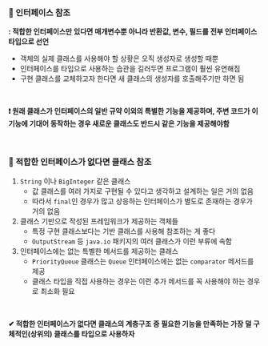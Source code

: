 ### 📝 인터페이스 참조

**: 적합한 인터페이스만 있다면 매개변수뿐 아니라 반환값, 변수, 필드를 전부 인터페이스 타입으로 선언**

- 객체의 실제 클래스를 사용해야 할 상황은 오직 생성자로 생성할 때뿐
- 인터페이스를 타입으로 사용하는 습관을 길러두면 프로그램이 훨씬 유연해짐
- 구현 클래스를 교체하고자 한다면 새 클래스의 생성자를 호출해주기만 하면 됨

<br>

**❗ 원래 클래스가 인터페이스의 일반 규약 이외의 특별한 기능을 제공하며, 주변 코드가 이 기능에 기대어 동작하는 경우 새로운 클래스도 반드시 같은 기능을 제공해야함**

<br>

### 🔎 적합한 인터페이스가 없다면 클래스 참조

1. `String` 이나 `BigInteger` 같은 클래스
   - 값 클래스를 여러 가지로 구현될 수 있다고 생각하고 설계하는 일은 거의 없음
   - 따라서 `final`인 경우가 많고 상응하는 인터페이스가 별도로 존재하는 경우가 거의 없음
2. 클래스 기반으로 작성된 프레임워크가 제공하는 객체들
   - 특정 구현 클래스보다는 기반 클래스를 사용해 참조하는 게 좋다
   - `OutputStream` 등 `java.io` 패키지의 여러 클래스가 이런 부류에 속함
3. 인터페이스에는 없는 특별한 메서드를 제공하는 클래스
   - `PriorityQueue` 클래스는 `Queue` 인터페이스에는 없는 `comparator` 메서드를 제공
   - 클래스 타입을 직접 사용하는 경우는 이런 추가 메서드를 꼭 사용해야 하는 경우로 최소화 필요

<br>

**✔ 적합한 인터페이스가 없다면 클래스의 계층구조 중 필요한 기능을 만족하는 가장 덜 구체적인(상위의) 클래스를 타입으로 사용하자**

<br>

